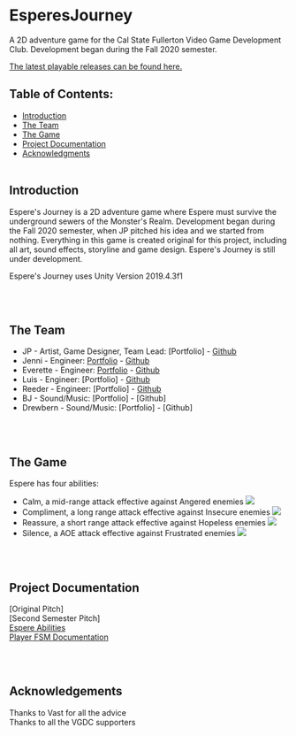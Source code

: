 # EsperesJourney <br>

A 2D adventure game for the Cal State Fullerton Video Game Development Club. Development began during the Fall 2020 semester.

[The latest playable releases can be found here.](https://digx7.itch.io/esperes-journey)

## Table of Contents: <br> 

* [Introduction](#Introduction)
* [The Team](#Team)
* [The Game](#Game)
* [Project Documentation](#Docs)
* [Acknowledgments](#Ack)
<br><br>

## Introduction <a name="Introduction"></a> <br>

Espere's Journey is a 2D adventure game where Espere must survive the underground sewers of the Monster's Realm. Development began during the Fall 2020 semester, when JP pitched his idea and we started from nothing. Everything in this game is created original for this project, including all art, sound effects, storyline and game design. Espere's Journey is still under development. 

Espere's Journey uses Unity Version 2019.4.3f1

<br><br>
## The Team <a name="Team"></a> <br>
* JP - Artist, Game Designer, Team Lead: [Portfolio] - [Github](https://github.com/jspinn)
* Jenni - Engineer: [Portfolio](https://jennithe.dev/) - [Github](https://github.com/JenniTheDev)
* Everette - Engineer: [Portfolio](https://digx7xstudi0.wixsite.com/digx7) - [Github](https://github.com/Digx7)
* Luis - Engineer: [Portfolio] - [Github](https://github.com/LuiRangel)
* Reeder - Engineer: [Portfolio] - [Github](https://github.com/Rloveland)
* BJ - Sound/Music: [Portfolio] - [Github]
* Drewbern - Sound/Music: [Portfolio] - [Github]

<br><br>

## The Game <a name="Game"></a> <br>
Espere has four abilities:
* Calm, a mid-range attack effective against Angered enemies
![](https://media.giphy.com/media/Q4dTcAlTiUQ12kK0rK/giphy.gif)
* Compliment, a long range attack effective against Insecure enemies
![](https://media.giphy.com/media/Lgs1po4pc6t2Stjgsm/giphy.gif)  
* Reassure, a short range attack effective against Hopeless enemies
![](https://media.giphy.com/media/FJ5IFEDoVTAbWPweKw/giphy.gif)
* Silence, a AOE attack effective against Frustrated enemies
![](https://media.giphy.com/media/3l24HiJStYVZl95uhb/giphy.gif)

<br><br>
## Project Documentation <a name="Docs"></a> <br>
[Original Pitch] <br>
[Second Semester Pitch] <br>
[Espere Abilities](https://github.com/JenniTheDev/EsperesJourney/blob/dev/docs/Esper%C3%A9%20Abilities%20Context.pdf) <br>
[Player FSM Documentation](https://github.com/JenniTheDev/EsperesJourney/blob/dev/docs/FSM%20Documentation(PDF).pdf) <br>

<br><br>
## Acknowledgements <a name="Ack"></a> <br>
Thanks to Vast for all the advice <br>
Thanks to all the VGDC supporters <br>


